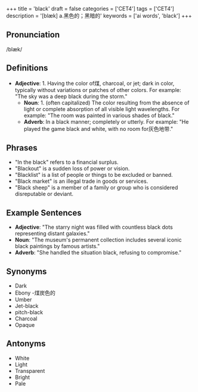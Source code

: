 +++
title = 'black'
draft = false
categories = ['CET4']
tags = ['CET4']
description = '[blæk] a.黑色的；黑暗的'
keywords = ['ai words', 'black']
+++

## Pronunciation
/blæk/

## Definitions
- **Adjective**: 1. Having the color of煤, charcoal, or jet; dark in color, typically without variations or patches of other colors. For example: "The sky was a deep black during the storm."
   - **Noun**: 1. (often capitalized) The color resulting from the absence of light or complete absorption of all visible light wavelengths. For example: "The room was painted in various shades of black."
   - **Adverb**: In a black manner; completely or utterly. For example: "He played the game black and white, with no room for灰色地带."

## Phrases
- "In the black" refers to a financial surplus.
- "Blackout" is a sudden loss of power or vision.
- "Blacklist" is a list of people or things to be excluded or banned.
- "Black market" is an illegal trade in goods or services.
- "Black sheep" is a member of a family or group who is considered disreputable or deviant.

## Example Sentences
- **Adjective**: "The starry night was filled with countless black dots representing distant galaxies."
- **Noun**: "The museum's permanent collection includes several iconic black paintings by famous artists."
- **Adverb**: "She handled the situation black, refusing to compromise."

## Synonyms
- Dark
- Ebony
-煤炭色的
- Umber
- Jet-black
- pitch-black
- Charcoal
- Opaque

## Antonyms
- White
- Light
- Transparent
- Bright
- Pale
